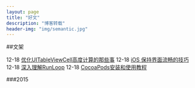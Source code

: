 ```yaml
---
layout: page
title: "好文"
description: "博客转载"
header-img: "img/semantic.jpg"
---
```

##文架

 12-18  [优化UITableViewCell高度计算的那些事](http://blog.sunnyxx.com/2015/05/17/cell-height-calculation/)
 12-18  [iOS 保持界面流畅的技巧](http://blog.ibireme.com/2015/11/12/smooth_user_interfaces_for_ios/)
 12-18  [深入理解RunLoop](http://blog.ibireme.com/2015/05/18/runloop/)
 12-18  [CocoaPods安装和使用教程](http://code4app.com/article/cocoapods-install-usage)

###2015